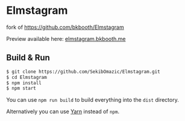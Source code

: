 # Elmstagram
fork of https://github.com/bkbooth/Elmstagram

Preview available here: [elmstagram.bkbooth.me](http://elmstagram.bkbooth.me)

## Build & Run

```bash
$ git clone https://github.com/SekibOmazic/Elmstagram.git
$ cd Elmstagram
$ npm install
$ npm start
```

You can use `npm run build` to build everything into the `dist` directory.

Alternatively you can use [Yarn][] instead of `npm`.

  [instagram]: https://www.instagram.com/ "Instagram"
  [elm]: http://elm-lang.org/ "Elm"
  [node.js]: https://nodejs.org/ "Node.js"
  [yarn]: https://yarnpkg.com/ "Yarn"
